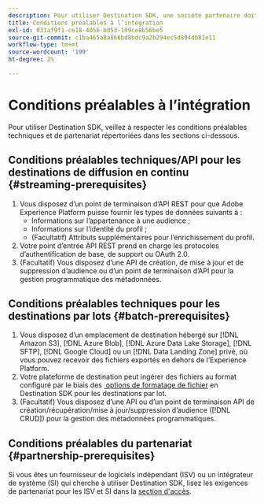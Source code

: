 ```yaml
---
description: Pour utiliser Destination SDK, une société partenaire doit remplir les conditions préalables répertoriées dans ce document.
title: Conditions préalables à l’intégration
exl-id: 031af9f1-ce18-4056-bd53-199ce8b56be5
source-git-commit: c1ba465a8a866bd8bdc9a2b294ec5d894db81e11
workflow-type: tm+mt
source-wordcount: '199'
ht-degree: 2%

---
```


# Conditions préalables à l’intégration

Pour utiliser Destination SDK, veillez à respecter les conditions préalables techniques et de partenariat répertoriées dans les sections ci-dessous.

## Conditions préalables techniques/API pour les destinations de diffusion en continu {#streaming-prerequisites}

1. Vous disposez d’un point de terminaison d’API REST pour que Adobe Experience Platform puisse fournir les types de données suivants à :
   * Informations sur l’appartenance à une audience ;
   * Informations sur l’identité du profil ;
   * (Facultatif) Attributs supplémentaires pour l’enrichissement du profil.
2. Votre point d’entrée API REST prend en charge les protocoles d’authentification de base, de support ou OAuth 2.0.
3. (Facultatif) Vous disposez d’une API de création, de mise à jour et de suppression d’audience ou d’un point de terminaison d’API pour la gestion programmatique des métadonnées.

## Conditions préalables techniques pour les destinations par lots {#batch-prerequisites}

1. Vous disposez d’un emplacement de destination hébergé sur [!DNL Amazon S3], [!DNL Azure Blob], [!DNL Azure Data Lake Storage], [!DNL SFTP], [!DNL Google Cloud] ou un [!DNL Data Landing Zone] privé, où vous pouvez recevoir des fichiers exportés en dehors de l’Experience Platform.
2. Votre plateforme de destination peut ingérer des fichiers au format configuré par le biais des [&#x200B; options de formatage de fichier](functionality/destination-server/file-formatting.md) en Destination SDK pour les destinations par lot.
3. (Facultatif) Vous disposez d’une API ou d’un point de terminaison API de création/récupération/mise à jour/suppression d’audience ([!DNL CRUD]) pour la gestion des métadonnées programmatiques.

## Conditions préalables du partenariat {#partnership-prerequisites}

Si vous êtes un fournisseur de logiciels indépendant (ISV) ou un intégrateur de système (SI) qui cherche à utiliser Destination SDK, lisez les exigences de partenariat pour les ISV et SI dans la [section d&#39;accès](overview.md#get-access).

